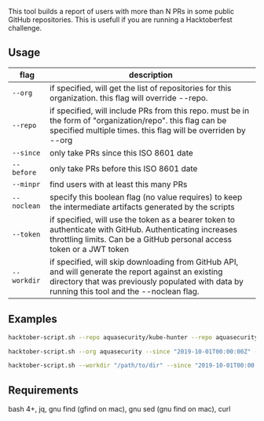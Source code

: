 This tool builds a report of users with more than N PRs in some public GitHub repositories. This is usefull if you are running a Hacktoberfest challenge.

## Usage

flag | description
--- | ---
`--org` | if specified, will get the list of repositories for this organization.  this flag will override --repo.
`--repo` | if specified, will include PRs from this repo. must be in the form of "organization/repo". this flag can be specified multiple times. this flag will be overriden by --org
`--since` | only take PRs since this ISO 8601 date
`--before` | only take PRs before this ISO 8601 date
`--minpr` | find users with at least this many PRs
`--noclean` | specify this boolean flag (no value requires) to keep the intermediate artifacts generated by the scripts
`--token` | if specified, will use the token as a bearer token to authenticate with GitHub. Authenticating increases throttling limits. Can be a GitHub personal access token or a JWT token
`--workdir` | if specified, will skip downloading from GitHub API, and will generate the report against an existing directory that was previously populated with data by running this tool and the --noclean flag.

## Examples
```bash
hacktober-script.sh --repo aquasecurity/kube-hunter --repo aquasecurity/trivy --since "2019-10-01T00:00:00Z" --before "2019-10-31T00:00:00Z" --minpr 3

hacktober-script.sh --org aquasecurity --since "2019-10-01T00:00:00Z" --before "2019-10-31T00:00:00Z" --minpr 3 --noclean --token a1b2c3

hacktober-script.sh --workdir "/path/to/dir" --since "2019-10-01T00:00:00Z" --before "2019-10-31T00:00:00Z" --minpr 3 --noclean
```

## Requirements
bash 4+, jq, gnu find (gfind on mac), gnu sed (gnu find on mac), curl